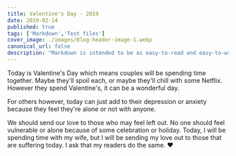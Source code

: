 ```yaml
---
title: Valentine's Day - 2019
date: 2019-02-14
published: true
tags: ['Markdown','Test files']
cover_image: ./images/Blog-header-image-1.webp
canonical_url: false
description: "Markdown is intended to be as easy-to-read and easy-to-write as is feasible. Readability, however, is emphasized above all else. A Markdown-formatted document should be publishable as-is, as plain text, without looking like it's been marked up with tags or formatting instructions."
---
```


Today is Valentine's Day which means couples will be spending time together. Maybe they'll spoil each, or maybe they'll chill with some Netflix. However they spend Valentine's, it can be a wonderful day.

For others however, today can just add to their depression or anxiety because they feel they're alone or not with anyone.

We should send our love to those who may feel left out. No one should feel vulnerable or alone because of some celebration or holiday. Today, I will be spending time with my wife, but I will be sending my love out to those that are suffering today. I ask that my readers do the same. ♥️
